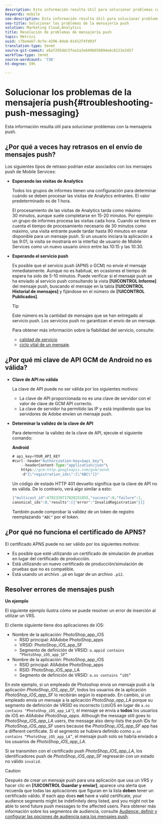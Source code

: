 ```yaml
---
description: Esta información resulta útil para solucionar problemas con la mensajería push.
keywords: mobile
seo-description: Esta información resulta útil para solucionar problemas con la mensajería push.
seo-title: Solucionar los problemas de la mensajería push
solution: Marketing Cloud,Analytics
title: Resolución de problemas de mensajería push
topic: Metrics
uuid: c7be4ab7-0cfe-4296-84a8-01412f4fd93f
translation-type: tm+mt
source-git-commit: e6af295ddc5fea2a3e649b659894e6c6123a3457
workflow-type: tm+mt
source-wordcount: '736'
ht-degree: 59%

---
```



# Solucionar los problemas de la mensajería push{#troubleshooting-push-messaging}

Esta información resulta útil para solucionar problemas con la mensajería push.

## ¿Por qué a veces hay retrasos en el envío de mensajes push?

Los siguientes tipos de retraso podrían estar asociados con los mensajes push de Mobile Services:

* **Esperando las visitas de Analytics**

   Todos los grupos de informes tienen una configuración para determinar cuándo se deben procesar las visitas de Analytics entrantes. El valor predeterminado es de 1 hora.

   El procesamiento de las visitas de Analytics tarda como máximo 30 minutos, aunque suele completarse en 15-20 minutos. Por ejemplo: un grupo de informes procesa las visitas cada hora. Cuando se tiene en cuenta el tiempo de procesamiento necesario de 30 minutos como máximo, una visita entrante puede tardar hasta 90 minutos en estar disponible para un mensaje push. Si un usuario iniciara la aplicación a las 9:01, la visita se mostraría en la interfaz de usuario de Mobile Services como un nuevo usuario único entre las 10:15 y las 10:30.

* **Esperando el servicio push**

   Es posible que el servicio push (APNS o GCM) no envíe el mensaje inmediatamente. Aunque no es habitual, en ocasiones el tiempo de espera ha sido de 5-10 minutos. Puede verificar si el mensaje push se ha enviado al servicio push consultando la vista **[!UICONTROL Informe]** del mensaje push, buscando el mensaje en la tabla **[!UICONTROL Historial de mensajes]** y fijándose en el número de **[!UICONTROL Publicados]**.

   >[!TIP]
   >
   >Este número es la cantidad de mensajes que se han entregado al servicio push. Los servicios push no garantizan el envío de un mensaje.

   Para obtener más información sobre la fiabilidad del servicio, consulte:

   * [calidad de servicio](https://developer.apple.com/library/content/documentation/NetworkingInternet/Conceptual/RemoteNotificationsPG/APNSOverview.html#//apple_ref/doc/uid/TP40008194-CH8-SW5l)
   * [ciclo vital de un mensaje](https://developers.google.com/cloud-messaging/concept-options#lifetime).

## ¿Por qué mi clave de API GCM de Android no es válida?

* **Clave de API no válida**

   La clave de API puede no ser válida por los siguientes motivos:

   * La clave de API proporcionada no es una clave de servidor con el valor de clave de GCM API correcto.
   * La clave de servidor ha permitido las IP y está impidiendo que los servidores de Adobe envíen un mensaje push.

* **Determinar la validez de la clave de API**

   Para determinar la validez de la clave de API, ejecute el siguiente comando:

   **Android**

   ```java
   # api_key=YOUR_API_KEY
   #curl--header"Authorization:key=$api_key"\
       --headerContent-Type:"application/json"\ 
       https://gcm-http.googleapis.com/gcm/send\
       -d"{\"registration_ids\":[\"ABC\"]}"
   ```

   Un código de estado HTTP 401 devuelto significa que la clave de API no es válida. De lo contrario, verá algo similar a esto:

   ```java
   {"multicast_id":6782339717028231855,"success":0,"failure":1,
   canonical_ids":0,"results":[{"error":"InvalidRegistration"}]}
   ```

   También puede comprobar la validez de un token de registro reemplazando `"ABC"` por el token.

## ¿Por qué no funciona el certificado de APNS?

El certificado APNS puede no ser válido por los siguientes motivos:

* Es posible que esté utilizando un certificado de simulación de pruebas en lugar del certificado de producción.
* Está utilizando un nuevo certificado de producción/simulación de pruebas que no es compatible.
* Está usando un archivo `.p8` en lugar de un archivo `.p12`.

## Resolver errores de mensajes push

**Un ejemplo**

El siguiente ejemplo ilustra cómo se puede resolver un error de inserción al utilizar un VRS.

El cliente siguiente tiene dos aplicaciones de iOS:

* Nombre de la aplicación: PhotoShop_app_iOS
   * RSID principal: AllAdobe PhotoShop_apps
   * VRSID: PhotoShop_iOS_app_SF
   * Segmento de definición de VRSID: `a.appid contains “PhotoShop_iOS_app_SF”`
* Nombre de la aplicación: PhotoShop_app_iOS
   * RSID principal: AllAdobe PhotoShop_apps
   * RSID: PhotoShop_iOS_app_LA
   * Segmento de definición de VRSID: `a.os contains “iOS”`

En este ejemplo, si un empleado de Photoshop envía un mensaje push a la aplicación *PhotoShop_iOS_app_SF*, todos los usuarios de la aplicación *PhotoShop_iOS_app_SF* lo recibirán según lo esperado. En cambio, si un empleado envía un mensaje a la aplicación *PhotoShop_app_LA* porque su segmento de definición de VRSID es incorrecto (`iOS`iOS en lugar de `a.os contains "PhotoShop_iOS_app_LA"`), el mensaje se envía a **todos** los usuarios de iOS en *AllAdobe PhotoShop_apps*. Although the message still goes to *PhotoShop_iOS_app_LA* users, the message also deny-lists the push IDs for *PhotoShop_iOS_app_SF* users because the *PhotoShop_iOS_app_SF* app has a different certificate. Si el segmento se hubiera definido como `a.os contains “PhotoShop_iOS_app_LA”`, el mensaje push solo se habría enviado a los usuarios de *PhotoShop_iOS_app_LA*.

Si se transmiten con el certificado push *PhotoShop_IOS_app_LA*, los identificadores push de *PhotoShop_iOS_app_SF* regresarán con un estado no válido `invalid`.

>[!CAUTION]
>
>Después de crear un mensaje push para una aplicación que usa un VRS y hacer clic en **[!UICONTROL Guardar y enviar]**, aparece una alerta que recuerda que todas las aplicaciones que figuran en la lista **deben** tener un certificado válido. If each app does **not** have a valid certificate, your audience segments might be indefinitely deny listed, and you might not be able to send future push messages to the affected users. Para obtener más información sobre los segmentos de audiencia, consulte [Audience: definir y configurar las opciones de audiencia para los mensajes push](/help/using/in-app-messaging/t-create-push-message/c-audience-push-message.md).
